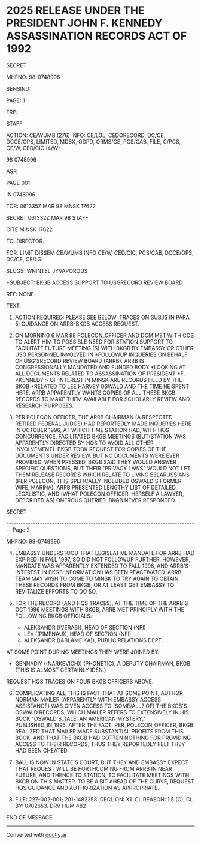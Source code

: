 # 2025 RELEASE UNDER THE PRESIDENT JOHN F. KENNEDY ASSASSINATION RECORDS ACT OF 1992

SECRET

MHFNO: 98-0748996

SENSIND:

PAGE: 1

FRP:

STAFF

ACTION: CE/WUMB (276) INFO: CE/LGL, CEDORECORD, DC/CE, DCCE/OPS, LIMITED, MDSX, ODPD, ORMS/CE, PCS/CAB, FILE, C/PCS, CE/W, CED/CIC (4/W)

98 0748996

ASR

PAGE 001

IN 0748996

TOR: 061335Z MAR 98
MNSK 17622

SECRET 061332Z MAR 98 STAFF

CITE MINSK 17622

TO: DIRECTOR.

FOR: LIMIT DISSEM CE/WUMB INFO CE/W, CED/CIC, PCS/CAB, DCCE/OPS, DC/CE, CE/LGL

SLUGS: WNINTEL JYVAPOROUS

*SUBJECT: BKGB ACCESS SUPPORT TO USG<ASSASSINATION>RECORD REVIEW BOARD

REF: NONE.

TEXT:

1. ACTION REQUIRED: PLEASE SEE BELOW; TRACES ON SUBJS IN PARA 5; GUIDANCE ON ARRB-BKGB ACCESS REQUEST.

2. ON MORNING 6 MAR 98 POLECON_OFFICER AND DCM MET WITH COS TO ALERT HIM TO POSSIBLE NEED FOR STATION SUPPORT TO FACILITATE FUTURE MEETING (S) WITH BKGB BY EMBASSY OR OTHER USG PERSONNEL INVOLVED IN *FOLLOWUP INQUERIES ON BEHALF OF USG'S<ASSASSINATION>RECORD REVIEW BOARD (ARRB). ARRB IS CONGRESSIONALLY MANDATED AND FUNDED BODY *LOOKING AT ALL DOCUMENTS RELATED TO ASSASSINATION OF PRESIDENT<JOHN> *F.<KENNEDY.> OF INTEREST IN MINSK ARE RECORDS HELD BY THE BKGB *RELATED TO LEE HARVEY OSWALD AND THE TIME HE SPENT HERE. ARRB APPARENTLY WANTS COPIES OF ALL THESE BKGB RECORDS TO MAKE THEM AVAILABLE FOR SCHOLARLY REVIEW AND RESEARCH PURPOSES.

3. PER POLECON OFFICER, THE ARRB CHAIRMAN (A RESPECTED RETIRED FEDERAL JUDGE) HAD REPORTEDLY MADE INQUERIES HERE IN OCTOBER 1996, AT WHICH TIME STATION HAD, WITH HOS CONCURRENCE, FACILITATED BKGB MEETINGS (BUT(STATION WAS APPARENTLY DIRECTED BY HQS TO AVOID ALL OTHER INVOLVEMENT). BKGB TOOK REQUEST FOR COPIES OF THE DOCUMENTS UNDER REVIEW, BUT NO DOCUMENTS WERE EVER PROVIDED. WHEN PRESSED, BKGB SAID THEY WOULD ANSWER SPECIFIC QUESTIONS, BUT THEIR "PRIVACY LAWS" WOULD NOT LET THEM RELEASE RECORDS WHICH RELATE TO LIVING BELARUSSIANS (PER POLECON, THIS SPEFICALLY INCLUDED OSWALD'S FORMER WIFE, MARINA). ARRB PRESENTED LENGTHY LIST OF DETAILED, LEGALISTIC, AND (WHAT POLECON OFFICER, HERSELF A LAWYER, DESCRIBED AS) ONEROUS QUERIES. BKGB NEVER RESPONDED.

SECRET


-------------------------------------------------------------------------------- Page 2

MHFNO: 98-0748996

4. EMBASSY UNDERSTOOD THAT LEGISLATIVE MANDATE FOR ARRB HAD EXPIRED IN FALL 1997, SO DID NOT FOLLOWUP FURTHER. HOWEVER, MANDATE WAS APPARENTLY EXTENDED TO FALL 1998, AND ARRB'S INTEREST IN BKGB INFORMATION HAS BEEN REACTIVATED. ARRB TEAM MAY WISH TO COME TO MINSK TO TRY AGAIN TO OBTAIN THESE RECORDS FROM BKGB, OR AT LEAST GET EMBASSY TO REVITALIZE EFFORTS TO DO SO.

5. FOR THE RECORD (AND HQS TRACES), AT THE TIME OF THE ARRB'S OCT 1996 MEETINGS WITH BKGB, ARRB MET PRINCIPLY WITH THE FOLLOWING BKGB OFFICIALS:

   *   ALEKSANDR ((VERAS)), HEAD OF SECTION (NFI)
   *   LEV ((PIMENAU)), HEAD OF SECTION (NFI)
   *   ALEKSANDR ((ABLAMEIKA)), PUBLIC RELATIONS DEPT.

AT SOME POINT DURING MEETINGS THEY WERE JOINED BY:

   *   GENNADIY ((NARKEVICH)) (PHONETIC), A DEPUTY CHAIRMAN, BKGB. (THIS IS ALMOST CERTAINLY IDEN.)

REQUEST HQS TRACES ON FOUR BKGB OFFICERS ABOVE.

6. COMPLICATING ALL THIS IS FACT THAT AT SOME POINT, AUTHOR NORMAN MAILER (APPARENTLY WITH EMBASSY ACCESS ASSISTANCE) WAS GIVEN ACCESS TO (SOME/ALL? OF) THE BKGB'S OSWALD RECORDS, WHICH MAILER REFERS TO EXTENSIVELY IN HIS BOOK "OSWALD'S_TALE: AN AMERICAN MYSTERY," PUBLISHED_IN_1995. AFTER THE FACT, PER_POLECON_OFFICER, BKGB REALIZED THAT MAILER MADE SUBSTANTIAL PROFITS FROM THIS BOOK, AND THAT THE BKGB HAD GOTTEN NOTHING FOR PROVIDING ACCESS TO THEIR RECORDS, THUS THEY REPORTEDLY FELT THEY HAD BEEN CHEATED.

7. BALL IS NOW IN STATE'S COURT, BUT THEY AND EMBASSY EXPECT THAT REQUEST WILL BE FORTHCOMING FROM ARRB IN NEAR FUTURE, AND THENCE TO STATION, ΤΟ FACILITATE MEETINGS WITH BKGB ON THIS MATTER. TO BE A BIT AHEAD OF THE CURVE, REQUEST HOS GUIDANCE AND AUTHORIZATION AS APPROPRIATE.

8. FILE: 227-002-001; 201-1482358. DECL ON: X1. CL REASON: 1.5 (C). CL BY: 0702653. DRV HUM 482

END OF MESSAGE


---
Converted with [doctly.ai](https://doctly.ai)